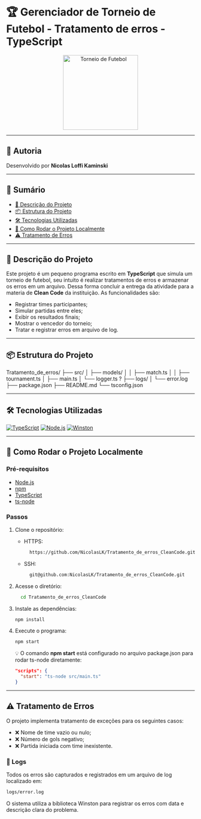 # 🏆 Gerenciador de Torneio de Futebol - Tratamento de erros - TypeScript

<p align="center">
  <img src="https://cdn-icons-png.flaticon.com/512/867/867902.png" width="200" alt="Torneio de Futebol"/>
</p>

---

## 👤 Autoria

Desenvolvido por **Nicolas Loffi Kaminski**

---

## 📖 Sumário

- [📝 Descrição do Projeto](#-descrição-do-projeto)
- [📦 Estrutura do Projeto](#-estrutura-do-projeto)
- [🛠 Tecnologias Utilizadas](#-tecnologias-utilizadas)
- [🚀 Como Rodar o Projeto Localmente](#-como-rodar-o-projeto-localmente)
- [⚠️ Tratamento de Erros](#️-tratamento-de-erros)

---

## 📝 Descrição do Projeto

Este projeto é um pequeno programa escrito em **TypeScript** que simula um torneio de futebol, seu intuito é realizar tratamentos de erros e armazenar os erros em um arquivo. Dessa forma concluir a entrega da atividade para a materia de **Clean Code** da instituição. As funcionalidades são:

- Registrar times participantes;
- Simular partidas entre eles;
- Exibir os resultados finais;
- Mostrar o vencedor do torneio;
- Tratar e registrar erros em arquivo de log.

---

## 📦 Estrutura do Projeto
Tratamento_de_erros/
├── src/
│   ├── models/
│   │   ├── match.ts
│   │   ├── tournament.ts
│   ├── main.ts
│   └── logger.ts ?
├── logs/
│   └── error.log
├── package.json
├── README.md
└── tsconfig.json

---

## 🛠 Tecnologias Utilizadas

[![TypeScript](https://img.shields.io/badge/TypeScript-3178C6?style=for-the-badge&logo=typescript&logoColor=white)](https://www.typescriptlang.org/)
[![Node.js](https://img.shields.io/badge/Node.js-339933?style=for-the-badge&logo=nodedotjs&logoColor=white)](https://nodejs.org/)
[![Winston](https://img.shields.io/badge/Winston-9C27B0?style=for-the-badge&logo=logstash&logoColor=white)](https://github.com/winstonjs/winston)

---

## 🚀 Como Rodar o Projeto Localmente

### Pré-requisitos

- [Node.js](https://nodejs.org/)
- [npm](https://www.npmjs.com/)
- [TypeScript](https://www.typescriptlang.org/)
- [ts-node](https://typestrong.org/ts-node/)

### Passos

1. Clone o repositório:
   - HTTPS:
      ```bash
        https://github.com/NicolasLK/Tratamento_de_erros_CleanCode.git
      ```
   - SSH:
      ```bash
        git@github.com:NicolasLK/Tratamento_de_erros_CleanCode.git
      ```
2. Acesse o diretório:
    ```bash
      cd Tratamento_de_erros_CleanCode
    ```
3. Instale as dependências:
    ```bash
    npm install
    ```
4. Execute o programa:
    ```bash
    npm start
    ```

    💡 O comando **npm start** está configurado no arquivo package.json para rodar ts-node diretamente:
    ```json
    "scripts": {
      "start": "ts-node src/main.ts"
    }
    ```

---

## ⚠️ Tratamento de Erros

O projeto implementa tratamento de exceções para os seguintes casos:

- ❌ Nome de time vazio ou nulo;
- ❌ Número de gols negativo;
- ❌ Partida iniciada com time inexistente.

### 📁 Logs

Todos os erros são capturados e registrados em um arquivo de log localizado em:

```bash
logs/error.log
```

O sistema utiliza a biblioteca Winston para registrar os erros com data e descrição clara do problema.
